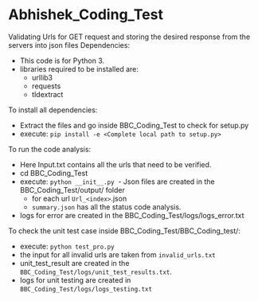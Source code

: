 # Abhishek_Coding_Test
Validating Urls for GET request and storing the desired response from the servers into json files
Dependencies:
  - This code is for Python 3.
  - libraries required to be installed are:
    - urllib3
    - requests
    - tldextract
    
To install all dependencies:
  - Extract the files and go inside BBC_Coding_Test to check for setup.py
  - execute: ```pip install -e <Complete local path to setup.py>```
  
To run the code analysis:
  - Here Input.txt contains all the urls that need to be verified.
  - cd BBC_Coding_Test
  - execute: ```python __init__.py```
  - Json files are created in the BBC_Coding_Test/output/ folder
      - for each url ```Url_<index>```.json 
      - ```summary.json``` has all the status code analysis.
  - logs for error are created in the BBC_Coding_Test/logs/logs_error.txt
  

To check the unit test case inside BBC_Coding_Test/BBC_Coding_test/:
  - execute: ```python test_pro.py```
  - the input for all invalid urls are taken from ```invalid_urls.txt```
  - unit_test_result are created in the ```BBC_Coding_Test/logs/unit_test_results.txt```.
  - logs for unit testing are created in ```BBC_Coding_Test/logs/logs_testing.txt```
